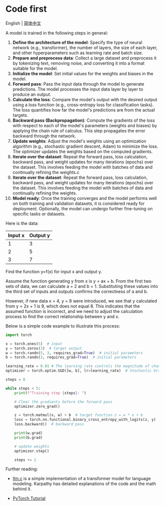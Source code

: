 # Code first

English | [简体中文](./index_zh-CN.md)

A model is trained in the following steps in general:

1. **Define the architecture of the model**: Specify the type of neural network (e.g., transformer), the number of layers, the size of each layer, and other hyperparameters such as learning rate and batch size.
2. **Prepare and preprocess data**: Collect a large dataset and preprocess it by tokenizing text, removing noise, and converting it into a format suitable for the model.
3. **Initialize the model**: Set initial values for the weights and biases in the model.
4. **Forward pass**: Pass the input data through the model to generate predictions. The model processes the input data layer by layer to produce an output.
5. **Calculate the loss**: Compare the model's output with the desired output using a loss function (e.g., cross-entropy loss for classification tasks). The loss quantifies how far the model's predictions are from the actual targets.
6. **Backward pass (Backpropagation)**: Compute the gradients of the loss with respect to each of the model's parameters (weights and biases) by applying the chain rule of calculus. This step propagates the error backward through the network.
7. **Update weights**: Adjust the model's weights using an optimization algorithm (e.g., stochastic gradient descent, Adam) to minimize the loss. The optimizer updates the weights based on the computed gradients.
8. **Iterate over the dataset**: Repeat the forward pass, loss calculation, backward pass, and weight updates for many iterations (epochs) over the dataset. This involves feeding the model with batches of data and continually refining the weights.c
9. **Iterate over the dataset**: Repeat the forward pass, loss calculation, backward pass, and weight updates for many iterations (epochs) over the dataset. This involves feeding the model with batches of data and continually refining the weights.
10. **Model ready**: Once the training converges and the model performs well on both training and validation datasets, it is considered ready for deployment. Optionally, the model can undergo further fine-tuning on specific tasks or datasets.

Here is the data:

| Input x | Output y |
| ------- | -------- |
| 1       | 3        |
| 2       | 5        |
| 3       | 7        |

Find the function y=f(x) for input x and output y.

Assume the function generating y from x is y = ax + b. From the first two sets of data, we can calculate a = 2 and b = 1. Substituting these values into the third set of inputs and outputs confirms the correctness of a and b.

However, if new data x = 4, y = 8 were introduced, we see that y calculated from y = 2x + 1 is 9, which does not equal 8. This indicates that the assumed function is incorrect, and we need to adjust the calculation process to find the correct relationship between y and x.

Below is a simple code example to illustrate this process:

```python
import torch

x = torch.ones(5)  # input
y = torch.zeros(3)  # target output
w = torch.randn(5, 3, requires_grad=True)  # initial parameters
b = torch.randn(3, requires_grad=True)  # initial parameters

learning_rate = 0.01 # The learning rate controls the magnitude of changes to the model parameters (weights and biases) based on the estimated error during each update.
optimizer = torch.optim.SGD([w, b], lr=learning_rate)  # Stochastic Gradient Descent (SGD): Updates parameters using the gradient of the loss function with respect to the parameters.

steps = 0

while steps < 5:
    print(f"Training step {steps}: ")

    # Clear the gradients before the forward pass
    optimizer.zero_grad()

    z = torch.matmul(x, w) + b  # target function z = w * x + b
    loss = torch.nn.functional.binary_cross_entropy_with_logits(z, y)  # calculate loss
    loss.backward()  # backward pass

    print(w.grad)
    print(b.grad)

    # update weights
    optimizer.step()

    steps += 1
```

Further reading:

- [llm.c](https://github.com/karpathy/llm.c) is a simple implementation of a transformer model for language modeling. Karpathy has detailed explanations of the code and the math behind it.

- [PyTorch Tutorial](https://pytorch.org/tutorials/beginner/basics/intro.html)
